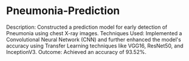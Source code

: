 # Pneumonia-Prediction
Description: Constructed a prediction model for early detection of Pneumonia using chest X-ray images. Techniques Used: Implemented a Convolutional Neural Network (CNN) and further enhanced the model's accuracy using Transfer Learning techniques like VGG16, ResNet50, and InceptionV3. Outcome: Achieved an accuracy of 93.52%.
